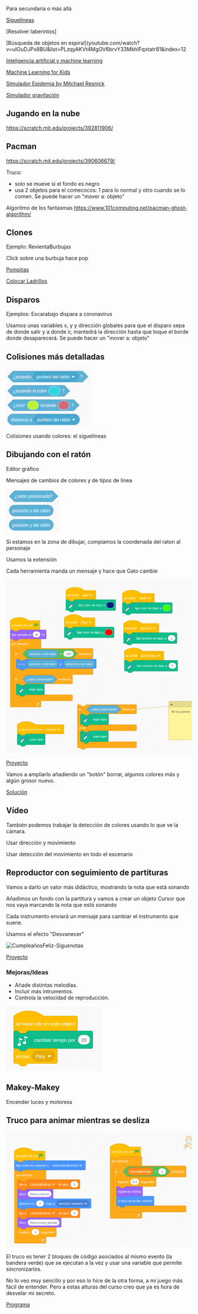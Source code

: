 Para secundaria o más allá

[Siguelíneas](https://www.youtube.com/watch?v=kHzqFQ0EMos&list=PLzqyAKVt4MgOV6brvY33MkhIFqxtatr81&index=9)


[Resolver laberintos]

[Búsqueda de objetos en espiral](youtube.com/watch?v=uIOuDJPx8BU&list=PLzqyAKVt4MgOV6brvY33MkhIFqxtatr81&index=12

[Inteligencia artificial y machine learning](https://programamos.es/aprende-machine-learning-con-learningml/)

[Machine Learning for Kids](https://machinelearningforkids.co.uk/#!/worksheets)

[Simulador Epidemia by Mitchael Resnick](https://scratch.mit.edu/projects/376750743/)

[Simulador gravitación](https://scratch.mit.edu/projects/394638878/)

## Jugando en la nube

https://scratch.mit.edu/projects/392811906/

## Pacman

https://scratch.mit.edu/projects/390606679/


Truco:
* solo se mueve si el fondo es negro
* usa 2 objetos para el comecocos: 1 para lo normal y otro cuando se lo comen. Se puede hacer un "mover a: objeto"

Algoritmo de los fantasmas https://www.101computing.net/pacman-ghost-algorithm/

## Clones


Ejemplo: RevientaBurbujas

Click sobre una burbuja hace pop

[Pompitas](https://scratch.mit.edu/projects/394798516/)

[Colocar Ladrillos](https://scratch.mit.edu/projects/164028072)

## Disparos



Ejemplos: Escarabajo dispara a coronavirus

Usamos unas variables x, y y dirección globales para que el disparo sepa de donde salir y a donde ir, mantedrá la dirección hasta que toque el borde donde desaparecerá.
Se puede hacer un "mover a: objeto"

## Colisiones más detalladas



![InteraccionEntreObjetos](./images/InteraccionEntreObjetos.png)


Colisiones usando colores: el siguelineas

## Dibujando con el ratón

Editor gráfico

Mensajes de cambios de colores y de tipos de línea

![InteraccionRaton](./images/InteraccionRaton.png)

Si estamos en la zona de dibujar, compiamos la coordenada del raton al personaje

Usamos la extensión

Cada herramienta manda un mensaje y hace que Gato cambie

![EditorGrafico](./images/EditorGrafico.png)

[Proyecto](https://scratch.mit.edu/projects/397315506/)


Vamos a ampliarlo añadiendo un "botón" borrar, algunos colores más y algún grosor nuevo.

[Solución](https://scratch.mit.edu/projects/397334049/)

## Vídeo

También podemos trabajar la detección de colores usando lo que ve la cámara.

Usar dirección y movimiento

Usar detección del movimiento en todo el escenario

## Reproductor con seguimiento de partituras

Vamos a darlo un valor más didáctico, mostrando la nota que está sonando

Añadimos un fondo con la partitura y vamos a crear un objeto Cursor que nos vaya marcando la nota que está sonando

Cada instrumento enviará un mensaje para cambiar el instrumento que suene.

Usamos el efecto "Desvanecer"

![CumpleañosFeliz-Siguenotas](./images/CumpleañosFeliz-Siguenotas.png)

[Proyecto](https://scratch.mit.edu/projects/397468964)

### Mejoras/Ideas

* Añade distintas melodías.
* Incluir más intrumentos.
* Controla la velocidad de reproducción.

![CambiarTempo](./images/CambiarTempo.png)

## Makey-Makey

Encender luces y motoress

## Truco para animar mientras se desliza

![TrucoCambiarDisfrazMientrasCamina](./images/TrucoCambiarDisfrazMientrasCamina.png)

El truco es tener 2 bloques de código asociados al mismo evento (la bandera verde) que se ejecutan a la vez y usar una variable  que permite sincronizarlos.

No lo veo muy sencillo y por eso lo hice de la otra forma, a mi juego más fácil de entender. Pero a estas alturas del curso creo que ya es hora de desvelar mi secreto.




[Programa](https://scratch.mit.edu/projects/401193071/)